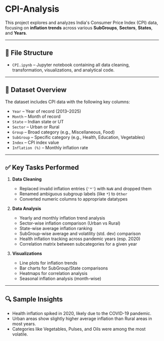 # CPI-Analysis
This project explores and analyzes India's Consumer Price Index (CPI) data, focusing on **inflation trends** across various **SubGroups**, **Sectors**, **States**, and **Years**.

---

## 📁 File Structure

- `CPI.ipynb` – Jupyter notebook containing all data cleaning, transformation, visualizations, and analytical code.

---

## 📌 Dataset Overview

The dataset includes CPI data with the following key columns:

- `Year` – Year of record (2013–2025)
- `Month` – Month of record
- `State` – Indian state or UT
- `Sector` – Urban or Rural
- `Group` – Broad category (e.g., Miscellaneous, Food)
- `SubGroup` – Specific category (e.g., Health, Education, Vegetables)
- `Index` – CPI index value
- `Inflation (%)` – Monthly inflation rate

---

## ✅ Key Tasks Performed

1. **Data Cleaning**
   - Replaced invalid inflation entries (`'*'`) with `NaN` and dropped them
   - Renamed ambiguous subgroup labels (like `*`) to `Other`
   - Converted numeric columns to appropriate datatypes

2. **Data Analysis**
   - Yearly and monthly inflation trend analysis
   - Sector-wise inflation comparison (Urban vs Rural)
   - State-wise average inflation ranking
   - SubGroup-wise average and volatility (std. dev) comparison
   - Health inflation tracking across pandemic years (esp. 2020)
   - Correlation matrix between subcategories for a given year

3. **Visualizations**
   - Line plots for inflation trends
   - Bar charts for SubGroup/State comparisons
   - Heatmaps for correlation analysis
   - Seasonal inflation analysis (month-wise)

---

## 🔍 Sample Insights

- Health inflation spiked in 2020, likely due to the COVID-19 pandemic.
- Urban areas show slightly higher average inflation than Rural areas in most years.
- Categories like Vegetables, Pulses, and Oils were among the most volatile.
